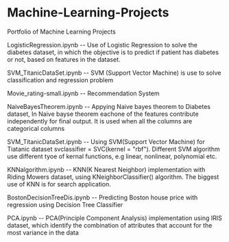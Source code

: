 # Machine-Learning-Projects
Portfolio of Machine Learning Projects 

LogisticRegression.ipynb -- Use of Logistic Regression to solve the diabetes dataset, in which the objective is to predict if patient has diabetes
                           or not, based on features in the dataset. 

SVM_TitanicDataSet.ipynb -- SVM (Support Vector Machine) is use to solve classification and regression problem

Movie_rating-small.ipynb -- Recommendation System 

NaiveBayesTheorem.ipynb -- Appying Naive bayes theorem to Diabetes dataset, In Naive bayse theorem eachone of the features contribute independently for final      output. It is used when all the columns are categorical columns 
                          
SVM_TitanicDataSet.ipynb -- Using SVM(Support Vector Machine) for Tiatanic dataset svclassifier = SVC(kernel = "rbf"). Different SVM algorithm use different tyoe of                            kernal functions, e.g linear, nonlinear, polynomial etc.   

KNNalgorithm.ipynb -- KNN(K Nearest Neighbor) implementation with Riding Mowers dataset, using KNeighborClassifier() algorithm. The biggest use of KNN is for search application. 

BostonDecisionTreeDis.ipynb -- Predicting Boston house price with regression using Decision Tree Classifier 

PCA.ipynb -- PCA(Principle Component Analysis) implementation using IRIS dataset, which identify the combination of attributes that account for the most variance in the data

